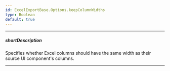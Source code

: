 ```yaml
---
id: ExcelExportBase.Options.keepColumnWidths
type: Boolean
default: true
---
```

---
##### shortDescription
Specifies whether Excel columns should have the same width as their source UI component's columns.

---
<!-- Description goes here -->